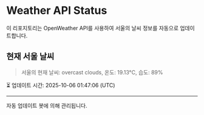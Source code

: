 
# Weather API Status

이 리포지토리는 OpenWeather API를 사용하여 서울의 날씨 정보를 자동으로 업데이트합니다.

## 현재 서울 날씨
> 서울의 현재 날씨: overcast clouds, 온도: 19.13°C, 습도: 89%

⏳ 업데이트 시간: 2025-10-06 01:47:06 (UTC)

---
자동 업데이트 봇에 의해 관리됩니다.
